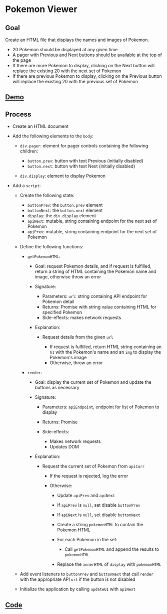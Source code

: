 # Pokemon Viewer

## Goal

Create an HTML file that displays the names and images of Pokemon.

- 20 Pokemon should be displayed at any given time
- A pager with Previous and Next buttons should be available at the top of the page
- If there are more Pokemon to display, clicking on the Next button will replace the existing 20 with the next set of Pokemon
- If there are previous Pokemon to display, clicking on the Previous button will replace the existing 20 with the previous set of Pokemon

## [Demo](demo.html)

## Process

- Create an HTML document
- Add the following elements to the `body`:

  - `div.pager`: element for pager controls containing the following children:

    - `button.prev`: button with text Previous (initially disabled)
    - `button.next`: button with text Next (initially disabled)

  - `div.display`: element to display Pokemon

- Add a `script`:

  - Create the following state:

    - `buttonPrev`: the `button.prev` element
    - `buttonNext`: the `button.next` element
    - `display`: the `div.display` element
    - `apiNext`: mutable, string containing endpoint for the next set of Pokemon
    - `apiPrev`: mutable, string containing endpoint for the next set of Pokemon

  - Define the following functions:

    - `getPokemonHTML`:

      - Goal: request Pokemon details, and if request is fulfilled, return a string of HTML containing the Pokemon name and image, otherwise throw an error

      - Signature:

        - Parameters: `url`: string containing API endpoint for Pokemon detail
        - Returns: Promise with string value containing HTML for specified Pokemon
        - Side-effects: makes network requests

      - Explanation:

        - Request details from the given `url`

          - If request is fulfilled, return HTML string containing an `h1` with the Pokemon's name and an `img` to display the Pokemon's image
          - Otherwise, throw an error

    - `render`:

      - Goal: display the current set of Pokemon and update the buttons as necessary

      - Signature:

        - Parameters: `apiEndpoint`, endpoint for list of Pokemon to display
        - Returns: Promise
        - Side-effects:

          - Makes network requests
          - Updates DOM

      - Explanation:

        - Request the current set of Pokemon from `apiCurr`

          - If the request is rejected, log the error
          - Otherwise:

            - Update `apiPrev` and `apiNext`
            - If `apiPrev` is `null`, set disable `buttonPrev`
            - If `apiNext` is `null`, set disable `buttonNext`
            - Create a string `pokemonHTML` to contain the Pokemon HTML
            - For each Pokemon in the set:

              - Call `getPokemonHTML` and append the results to `pokemonHTML`

            - Replace the `innerHTML` of `display` with `pokemonHTML`

  - Add event listeners to `buttonPrev` and `buttonNext` that call `render` with the appropriate API `url` if the button is not disabled
  - Initialize the application by calling `updateUI` with `apiNext`

## [Code](index.html)
